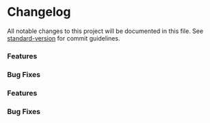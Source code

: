 # Changelog

All notable changes to this project will be documented in this file. See [standard-version](https://github.com/conventional-changelog/standard-version) for commit guidelines.


### Features


### Bug Fixes


### Features


### Bug Fixes

